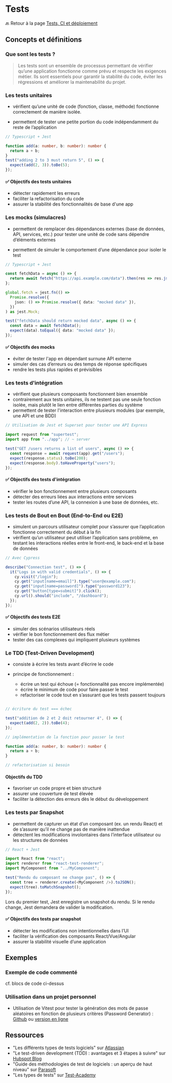 # Tests

🔙 Retour à la page [Tests, CI et déploiement](README.md)

## Concepts et définitions

### Que sont les tests ?

> Les tests sont un ensemble de processus permettant de vérifier qu’une application fonctionne comme prévu et respecte les exigences métier. Ils sont essentiels pour garantir la stabilité du code, éviter les régressions et améliorer la maintenabilité du projet.

### Les tests unitaires

- vérifient qu’une unité de code (fonction, classe, méthode) fonctionne correctement de manière isolée.

- permettent de tester une petite portion du code indépendamment du reste de l’application

```ts
// Typescript + Jest

function add(a: number, b: number): number {
  return a + b;
}
test("adding 2 to 3 must return 5", () => {
  expect(add(2, 3)).toBe(5);
});

```

#### ✅ Objectifs des tests unitaires

- détecter rapidement les erreurs
- faciliter la refactorisation du code
- assurer la stabilité des fonctionnalités de base d'une app

### Les mocks (simulacres)

- permettent de remplacer des dépendances externes (base de données, API, services, etc.) pour tester une unité de code sans dépendre d’éléments externes

- permettent de simuler le comportement d’une dépendance pour isoler le test

```ts
// Typescript + Jest

const fetchData = async () => {
  return await fetch("https://api.example.com/data").then(res => res.json());
};

global.fetch = jest.fn(() =>
  Promise.resolve({
    json: () => Promise.resolve({ data: "mocked data" }),
  })
) as jest.Mock;

test("fetchData should return mocked data", async () => {
  const data = await fetchData();
  expect(data).toEqual({ data: "mocked data" });
});
```

#### ✅ Objectifs des mocks

- éviter de tester l'app en dépendant surnune API externe
- simuler des cas d’erreurs ou des temps de réponse spécifiques
- rendre les tests plus rapides et prévisibles

### Les tests d'intégration

- vérifient que plusieurs composants fonctionnent bien ensemble
- contrairement aux tests unitaires, ils ne testent pas une seule fonction isolée, mais plutôt le lien entre différentes parties du système
- permettent de tester l'interaction entre plusieurs modules (par exemple, une API et une BDD)

```ts
// Utilisation de Jest et Superset pour tester une API Express

import request from "supertest";
import app from "../app"; // ~ server

test("GET /users returns a list of users", async () => {
  const response = await request(app).get("/users");
  expect(response.status).toBe(200);
  expect(response.body).toHaveProperty("users");
});

```

#### ✅ Objectifs des tests d'intégration

- vérifier le bon fonctionnement entre plusieurs composants
- détecter des erreurs liées aux interactions entre services
- tester les routes d’une API, la connexion à une base de données, etc.

### Les tests de Bout en Bout (End-to-End ou E2E)

- simulent un parcours utilisateur complet pour s’assurer que l’application fonctionne correctement du début à la fin
- vérifient qu’un utilisateur peut utiliser l’application sans problème, en testant les interactions réelles entre le front-end, le back-end et la base de données

```ts
// Avec Cypress

describe("Connection test", () => {
  it("Logs in with valid credentials", () => {
    cy.visit("/login");
    cy.get("input[name=email]").type("user@example.com");
    cy.get("input[name=password]").type("password123");
    cy.get("button[type=submit]").click();
    cy.url().should("include", "/dashboard");
  });
});
```

#### ✅ Objectifs des tests E2E

- simuler des scénarios utilisateurs réels
- vérifier le bon fonctionnement des flux métier
- tester des cas complexes qui impliquent plusieurs systèmes

### Le TDD (Test-Driven Development)

- consiste à écrire les tests avant d’écrire le code
- principe de fonctionnement :

  - écrire un test qui échoue (= fonctionnalité pas encore implémentée)
  - écrire le minimum de code pour faire passer le test
  - refactoriser le code tout en s’assurant que les tests passent toujours

```ts

// écriture du test === échec

test("addition de 2 et 2 doit retourner 4", () => {
  expect(add(2, 2)).toBe(4);
});

// implémentation de la fonction pour passer le test

function add(a: number, b: number): number {
  return a + b;
}

// refactorisation si besoin
```

#### Objectifs du TDD

- favoriser un code propre et bien structuré
- assurer une couverture de test élevée
- faciliter la détection des erreurs dès le début du développement

### Les tests par Snapshot

- permettent de capturer un état d’un composant (ex. un rendu React) et de s’assurer qu’il ne change pas de manière inattendue
- détectent les modifications involontaires dans l’interface utilisateur ou les structures de données

```ts
// React + Jest

import React from "react";
import renderer from "react-test-renderer";
import MyComponent from "../MyComponent";

test("Rendu du composant ne change pas", () => {
  const tree = renderer.create(<MyComponent />).toJSON();
  expect(tree).toMatchSnapshot();
});

```

Lors du premier test, Jest enregistre un snapshot du rendu.
Si le rendu change, Jest demandera de valider la modification.

#### ✅ Objectifs des tests par snapshot

- détecter les modifications non intentionnelles dans l’UI
- faciliter la vérification des composants React/Vue/Angular
- assurer la stabilité visuelle d’une application

## Exemples

### Exemple de code commenté

cf. blocs de code ci-dessus

### Utilisation dans un projet personnel

- Utilisation de Vitest pour tester la génération des mots de passe aléatoires en fonction de plusieurs critères (Password Generator) : [Github](https://github.com/NollieChtn6/Password-Generator) ou [version en ligne](https://password-generator.nolliechtn6.com/)

## Ressources

- "Les différents types de tests logiciels" sur [Atlassian](https://www.atlassian.com/fr/continuous-delivery/software-testing/types-of-software-testing)
- "Le test-driven development (TDD) : avantages et 3 étapes à suivre" sur [Hubspot Blog](https://blog.hubspot.fr/website/test-driven-development)
- "Guide des méthodologies de test de logiciels : un aperçu de haut niveau" sur [Parasoft](https://fr.parasoft.com/blog/software-testing-methodologies-guide-a-high-level-overview/)
- "Les types de tests" sur [Test-Academy](https://testacademy.fr/les-types-de-test/)

